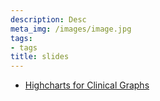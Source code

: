 ```yaml
---
description: Desc
meta_img: /images/image.jpg
tags:
- tags
title: slides
---
```


* [Highcharts for Clinical Graphs](/slides/highcharts-clinical)
